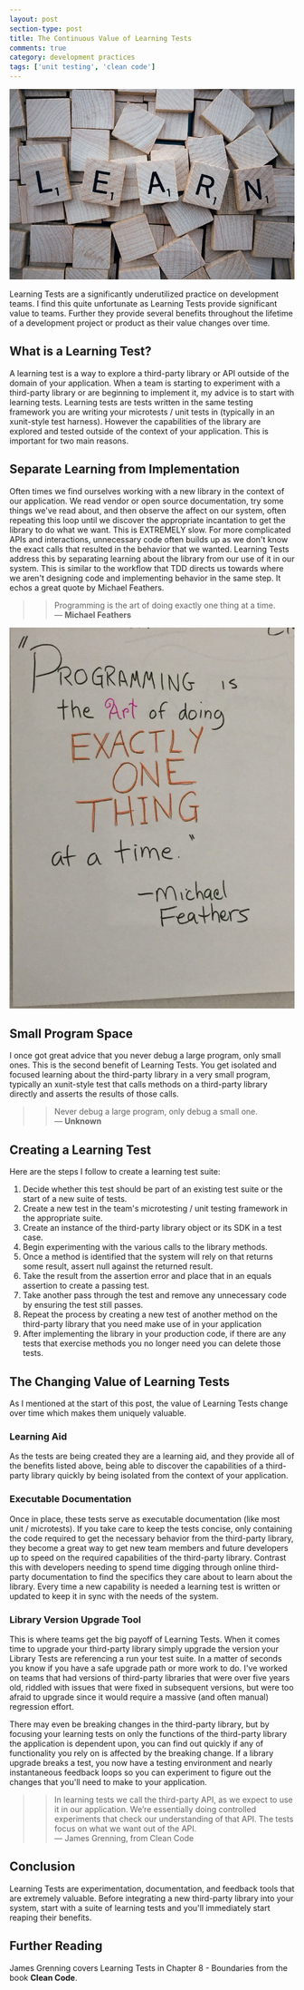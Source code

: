 ```yaml
---
layout: post
section-type: post
title: The Continuous Value of Learning Tests
comments: true
category: development practices
tags: ['unit testing', 'clean code']
---
```


<img src="/img/learning-test-header.jpg" alt="Learning Tests Header image" />

Learning Tests are a significantly underutilized practice on development teams. I find this quite unfortunate as Learning Tests provide significant value to teams. Further they provide several benefits throughout the lifetime of a development project or product as their value changes over time. 

## What is a Learning Test?

A learning test is a way to explore a third-party library or API outside of the domain of your application. When a team is starting to experiment with a third-party library or are beginning to implement it, my advice is to start with learning tests. 
Learning tests are tests written in the same testing framework you are writing your microtests / unit tests in (typically in an xunit-style test harness). However the capabilities of the library are explored and tested outside of the context of your application. This is important for two main reasons. 

## Separate Learning from Implementation

Often times we find ourselves working with a new library in the context of our application. We read vendor or open source documentation, try some things we've read about, and then observe the affect on our system, often repeating this loop until we discover the appropriate incantation to get the library to do what we want. This is EXTREMELY slow. For more complicated APIs and interactions, unnecessary code often builds up as we don't know the exact calls that resulted in the behavior that we wanted. Learning Tests address this by separating learning about the library from our use of it in our system. This is similar to the workflow that TDD directs us towards where we aren't designing code and implementing behavior in the same step. It echos a great quote by Michael Feathers. 

>> Programming is the art of doing exactly one thing at a time.    
>> &mdash; __Michael Feathers__

<img src="/img/feathers-quote-easel-sheet.jpg" alt="Michael Feathers Quote" />

## Small Program Space
I once got great advice that you never debug a large program, only small ones. This is the second benefit of Learning Tests. You get isolated and focused learning about the third-party library in a very small program, typically an xunit-style test that calls methods on a third-party library directly and asserts the results of those calls. 

>> Never debug a large program, only debug a small one.  
>> &mdash; __Unknown__

## Creating a Learning Test

Here are the steps I follow to create a learning test suite:

1. Decide whether this test should be part of an existing test suite or the start of a new suite of tests.
2. Create a new test in the team's microtesting / unit testing framework in the appropriate suite.
3. Create an instance of the third-party library object or its SDK in a test case. 
4. Begin experimenting with the various calls to the library methods.
5. Once a method is identified that the system will rely on that returns some result, assert null against the returned result.
6. Take the result from the assertion error and place that in an equals assertion to create a passing test. 
7. Take another pass through the test and remove any unnecessary code by ensuring the test still passes.
8. Repeat the process by creating a new test of another method on the third-party library that you need make use of in your application
9. After implementing the library in your production code, if there are any tests that exercise methods you no longer need you can delete those tests. 

## The Changing Value of Learning Tests
As I mentioned at the start of this post, the value of Learning Tests change over time which makes them uniquely valuable.
 
### Learning Aid
As the tests are being created they are a learning aid, and they provide all of the benefits listed above, being able to discover the capabilities of a third-party library quickly by being isolated from the context of your application.

### Executable Documentation
Once in place, these tests serve as executable documentation (like most unit / microtests). If you take care to keep the tests concise, only containing the code required to get the necessary behavior from the third-party library, they become a great way to get new team members and future developers up to speed on the required capabilities of the third-party library. Contrast this with developers needing to spend time digging through online third-party documentation to find the specifics they care about to learn about the library. Every time a new capability is needed a learning test is written or updated to keep it in sync with the needs of the system. 

### Library Version Upgrade Tool
This is where teams get the big payoff of Learning Tests. When it comes time to upgrade your third-party library simply upgrade the version your Library Tests are referencing a run your test suite. In a matter of seconds you know if you have a safe upgrade path or more work to do. I've worked on teams that had versions of third-party libraries that were over five years old, riddled with issues that were fixed in subsequent versions, but were too afraid to upgrade since it would require a massive (and often manual) regression effort. 

There may even be breaking changes in the third-party library, but by focusing your learning tests on only the functions of the third-party library the application is dependent upon, you can find out quickly if any of functionality you rely on is affected by the breaking change. If a library upgrade breaks a test, you now have a testing environment and nearly instantaneous feedback loops so you can experiment to figure out the changes that you'll need to make to your application.

>> In learning tests we call the third-party API, as we expect to use it in our application. We’re essentially doing controlled experiments that check our understanding of that API. The tests focus on what we want out of the API.  
>> &mdash; James Grenning, from Clean Code

## Conclusion
Learning Tests are experimentation, documentation, and feedback tools that are extremely valuable. Before integrating a new third-party library into your system, start with a suite of learning tests and you'll immediately start reaping their benefits. 

## Further Reading
James Grenning covers Learning Tests in Chapter 8 - Boundaries from the book **Clean Code**. 